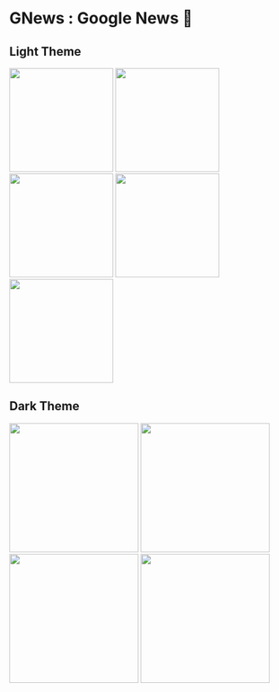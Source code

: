 # GNews : Google News 📰
## Light Theme
<p float="left">
  <img src="https://user-images.githubusercontent.com/34742621/124395700-20463d00-dd23-11eb-853c-3a2d24af319c.jpg" width="185" />
	
  <img src="https://user-images.githubusercontent.com/34742621/124395379-731ef500-dd21-11eb-8557-fcb3d4e1865f.jpg"  width="185" /> 
	<img src="https://user-images.githubusercontent.com/34742621/124394816-a8761380-dd1e-11eb-855d-5b9b3f352d64.jpg"" width="185" /> 
		<img src="https://user-images.githubusercontent.com/34742621/124395489-035d3a00-dd22-11eb-880f-ed2693cc325b.jpg" width="185" /> 
	<img src="https://user-images.githubusercontent.com/34742621/124395500-1cfe8180-dd22-11eb-912a-ed2e2bb414be.jpg" width="185" /> 

</p>
																																																															
## Dark Theme
																																																															
<p float="left">
	 <img src="https://user-images.githubusercontent.com/34742621/124395819-ee81a600-dd23-11eb-8be9-0575b5869b26.jpg"  width="230" />
	<img src="https://user-images.githubusercontent.com/34742621/124395808-e3c71100-dd23-11eb-9090-9c79d4977472.jpg" width="230" /> 
	<img src="https://user-images.githubusercontent.com/34742621/124395790-ba0dea00-dd23-11eb-9e3b-c643b2f8ceb4.jpg" width="230" /> 
 
<img src="https://user-images.githubusercontent.com/34742621/124395833-02c5a300-dd24-11eb-817f-f737897484af.jpg" width="230" />

</p>
																																																														
																																																															
																																																															
																																																															
																																																															
